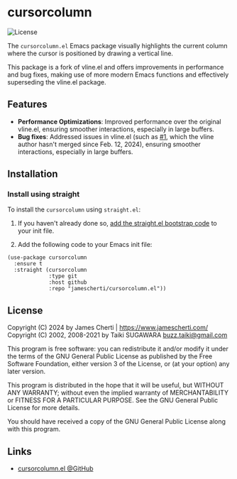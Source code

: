 # cursorcolumn
![License](https://img.shields.io/github/license/jamescherti/cursorcolumn.el)

The `cursorcolumn.el` Emacs package visually highlights the current column where the cursor is positioned by drawing a vertical line.

This package is a fork of vline.el and offers improvements in performance and bug fixes, making use of more modern Emacs functions and effectively superseding the vline.el package.

## Features

- **Performance Optimizations**: Improved performance over the original vline.el, ensuring smoother interactions, especially in large buffers.
- **Bug fixes**: Addressed issues in vline.el (such as [#1](https://github.com/buzztaiki/vline/pull/1), which the vline author hasn't merged since Feb. 12, 2024), ensuring smoother interactions, especially in large buffers.

## Installation

### Install using straight

To install the `cursorcolumn` using `straight.el`:

1. If you haven't already done so, [add the straight.el bootstrap code](https://github.com/radian-software/straight.el?tab=readme-ov-file#getting-started) to your init file.

2. Add the following code to your Emacs init file:
```
(use-package cursorcolumn
  :ensure t
  :straight (cursorcolumn
             :type git
             :host github
             :repo "jamescherti/cursorcolumn.el"))
```

## License

 Copyright (C) 2024 by James Cherti | https://www.jamescherti.com/
 Copyright (C) 2002, 2008-2021 by Taiki SUGAWARA <buzz.taiki@gmail.com>

This program is free software: you can redistribute it and/or modify it under the terms of the GNU General Public License as published by the Free Software Foundation, either version 3 of the License, or (at your option) any later version.

This program is distributed in the hope that it will be useful, but WITHOUT ANY WARRANTY; without even the implied warranty of MERCHANTABILITY or FITNESS FOR A PARTICULAR PURPOSE. See the GNU General Public License for more details.

You should have received a copy of the GNU General Public License along with this program.

## Links

- [cursorcolumn.el @GitHub](https://github.com/jamescherti/cursorcolumn.el)
